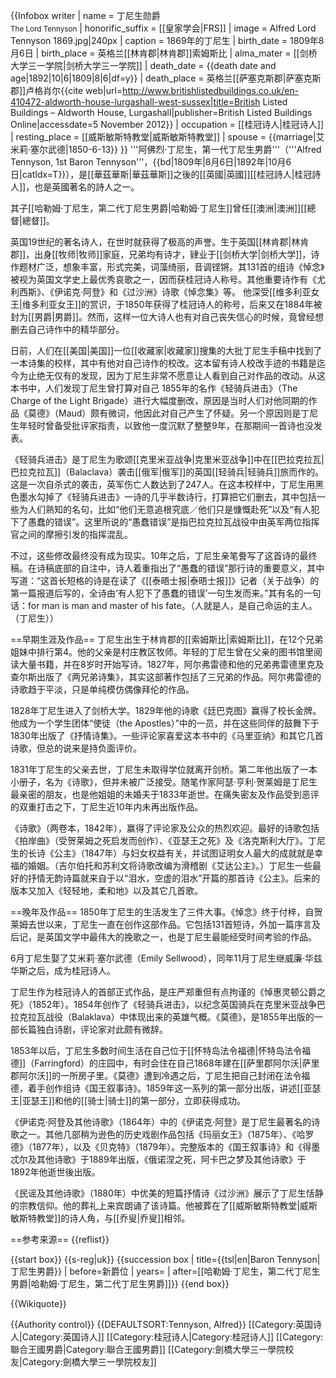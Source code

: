 {{Infobox writer <!-- for more information see [[:Template:Infobox_writer/doc|:Template:Infobox writer/doc]] -->
| name = 丁尼生勋爵<br/><small>The Lord Tennyson</small>
| honorific_suffix = [[皇家学会|FRS]]
| image = Alfred Lord Tennyson 1869.jpg|240px
| caption = 1869年的丁尼生
| birth_date = 1809年8月6日
| birth_place = 英格兰[[林肯郡|林肯郡]]索姆斯比
| alma_mater = [[剑桥大学三一学院|剑桥大学三一学院]]
| death_date = {{death date and age|1892|10|6|1809|8|6|df=y}}
| death_place = 英格兰[[萨塞克斯郡|萨塞克斯郡]]卢格肖尔<ref name="UKLB">{{cite web|url=http://www.britishlistedbuildings.co.uk/en-410472-aldworth-house-lurgashall-west-sussex|title=British Listed Buildings – Aldworth House, Lurgashall|publisher=British Listed Buildings Online|accessdate=5 November 2012}}</ref>
| occupation = [[桂冠诗人|桂冠诗人]]
| resting_place = [[威斯敏斯特教堂|威斯敏斯特教堂]]
| spouse = {{marriage|艾米莉·塞尔武德|1850-6-13}}
}}
'''阿佛烈·丁尼生，第一代丁尼生男爵'''（'''Alfred Tennyson, 1st Baron Tennyson'''，{{bd|1809年|8月6日|1892年|10月6日|catIdx=T}}），是[[華茲華斯|華茲華斯]]之後的[[英國|英國]][[桂冠詩人|桂冠詩人]]，也是英國著名的詩人之一。

其子[[哈勒姆·丁尼生，第二代丁尼生男爵|哈勒姆·丁尼生]]曾任[[澳洲|澳洲]][[總督|總督]]。

英国19世纪的著名诗人，在世时就获得了极高的声誉。生于英国[[林肯郡|林肯郡]]，出身[[牧师|牧师]]家庭，兄弟均有诗才，肄业于[[剑桥大学|剑桥大学]]，诗作题材广泛，想象丰富，形式完美，词藻绮丽，音调铿锵。其131首的组诗《悼念》被视为英国文学史上最优秀哀歌之一，因而获桂冠诗人称号。其他重要诗作有《尤利西斯》、《伊诺克·阿登》和《过沙洲》诗歌《悼念集》等。 他深受[[维多利亚女王|维多利亚女王]]的赏识，于1850年获得了桂冠诗人的称号，后来又在1884年被封为[[男爵|男爵]]。然而，这样一位大诗人也有对自己丧失信心的时候，竟曾经想删去自己诗作中的精华部分。

日前，人们在[[美国|美国]]一位[[收藏家|收藏家]]搜集的大批丁尼生手稿中找到了一本诗集的校样，其中有他对自己诗作的校改。这本留有诗人校改手迹的书籍是迄今为止绝无仅有的发现，因为丁尼生非常不愿意让人看到自己对作品的改动。从这本书中，人们发现丁尼生曾打算对自己 1855年的名作《轻骑兵进击》（The Charge of the Light Brigade）进行大幅度删改，原因是当时人们对他同期的作品《莫德》（Maud）颇有微词，他因此对自己产生了怀疑。另一个原因则是丁尼生年轻时曾备受批评家指责，以致他一度沉默了整整9年，在那期间一首诗也没发表。

《轻骑兵进击》是丁尼生为歌颂[[克里米亚战争|克里米亚战争]]中在[[巴拉克拉瓦|巴拉克拉瓦]]（Balaclava）袭击[[俄军|俄军]]的英国[[轻骑兵|轻骑兵]]旅而作的。这是一次自杀式的袭击，英军伤亡人数达到了247人。在这本校样中，丁尼生用黑色墨水勾掉了《轻骑兵进击》一诗的几乎半数诗行，打算把它们删去，其中包括一些为人们熟知的名句，比如“他们无意追根究底／他们只是慷慨赴死”以及“有人犯下了愚蠢的错误”。这里所说的“愚蠢错误”是指巴拉克拉瓦战役中由英军两位指挥官之间的摩擦引发的指挥混乱。

不过，这些修改最终没有成为现实。10年之后，丁尼生亲笔誊写了这首诗的最终稿。在诗稿底部的自注中，诗人着重指出了“愚蠢的错误”那行诗的重要意义，其中写道：“这首长短格的诗是在读了《[[泰晤士报|泰晤士报]]》记者（关于战争）的第一篇报道后写的，全诗由‘有人犯下了愚蠢的错误’一句生发而来。”其有名的一句话：for man is man and master of his fate。（人就是人，是自己命运的主人。（丁尼生））

==早期生涯及作品==
丁尼生出生于林肯郡的[[索姆斯比|索姆斯比]]，在12个兄弟姐妹中排行第4。他的父亲是村庄教区牧师。年轻的丁尼生曾在父亲的图书馆里阅读大量书籍，并在8岁时开始写诗。1827年，阿尔弗雷德和他的兄弟弗雷德里克及查尔斯出版了《两兄弟诗集》，其实这部著作包括了三兄弟的作品。阿尔弗雷德的诗歌趋于平淡，只是单纯模仿偶像拜伦的作品。

1828年丁尼生进入了剑桥大学。1829年他的诗歌《廷巴克图》赢得了校长金牌。他成为一个学生团体“使徒（the Apostles）”中的一员，并在这些同伴的鼓舞下于1830年出版了《抒情诗集》。一些评论家喜爱这本书中的《马里亚纳》和其它几首诗歌，但总的说来是持负面评价。

1831年丁尼生的父亲去世，丁尼生未取得学位就离开剑桥。第二年他出版了一本小册子，名为《诗歌》，但并未被广泛接受。随笔作家阿瑟·亨利·贺莱姆是丁尼生最亲密的朋友，也是他姐姐的未婚夫于1833年逝世。在痛失密友及作品受到恶评的双重打击之下，丁尼生近10年内未再出版作品。

《诗歌》（两卷本，1842年），赢得了评论家及公众的热烈欢迎。最好的诗歌包括《拍岸曲》（受贺莱姆之死启发而创作）、《亚瑟王之死》及《洛克斯利大厅》。丁尼生的长诗《公主》（1847年）与妇女权益有关，并试图证明女人最大的成就就是幸福的婚姻。（吉尔伯托和苏利文将诗歌改编为滑稽剧《艾达公主》。）丁尼生一些最好的抒情无韵诗篇就来自于以“泪水，空虚的泪水”开篇的那首诗《公主》。后来的版本又加入《轻轻地，柔和地》以及其它几首歌。

==晚年及作品==
1850年丁尼生的生活发生了三件大事。《悼念》终于付梓，自贺莱姆去世以来，丁尼生一直在创作这部作品。它包括131首短诗，外加一篇序言及后记，是英国文学中最伟大的挽歌之一，也是丁尼生最能经受时间考验的作品。

6月丁尼生娶了艾米莉·塞尔武德（Emily Sellwood），同年11月丁尼生继威廉·华兹华斯之后，成为桂冠诗人。

丁尼生作为桂冠诗人的首部正式作品，是庄严郑重但有点拘谨的《悼惠灵顿公爵之死》（1852年）。1854年创作了《轻骑兵进击》，以纪念英国骑兵在克里米亚战争巴拉克拉瓦战役（Balaklava）中体现出来的英雄气概。《莫德》，是1855年出版的一部长篇独白诗剧，评论家对此颇有微辞。

1853年以后，丁尼生多数时间生活在自己位于[[怀特岛法令福德|怀特岛法令福德]]（Farringford）的庄园中，有时会住在自己1868年建在[[萨里郡阿尔沃|萨里郡阿尔沃]]的一所房子里。《莫德》遭到冷遇之后，丁尼生把自己封闭在法令福德，着手创作组诗《国王叙事诗》。1859年这一系列的第一部分出版，讲述[[亚瑟王|亚瑟王]]和他的[[骑士|骑士]]的第一部分，立即获得成功。

《伊诺克·阿登及其他诗歌》（1864年）中的《伊诺克·阿登》是丁尼生最著名的诗歌之一。其他几部稍为逊色的历史戏剧作品包括《玛丽女王》（1875年）、《哈罗德》（1877年），以及《贝克特》（1879年）。完整版本的《国王叙事诗》和《得墨忒尔及其他诗歌》于1889年出版，《俄诺涅之死，阿卡巴之梦及其他诗歌》于1892年他逝世後出版。

《民谣及其他诗歌》（1880年）中优美的短篇抒情诗《过沙洲》展示了丁尼生恬静的宗教信仰。他的葬礼上来宾朗诵了该诗篇。他被葬在了[[威斯敏斯特教堂|威斯敏斯特教堂]]的诗人角，与[[乔叟|乔叟]]相邻。

==参考来源==
{{reflist}}

{{start box}}
{{s-reg|uk}}
{{succession box | title={{tsl|en|Baron Tennyson|丁尼生男爵}} | before=新爵位 | years= | after=[[哈勒姆·丁尼生，第二代丁尼生男爵|哈勒姆·丁尼生，第二代丁尼生男爵]]}}
{{end box}}

{{Wikiquote}}

{{Authority control}}
{{DEFAULTSORT:Tennyson, Alfred}}
[[Category:英国诗人|Category:英国诗人]]
[[Category:桂冠诗人|Category:桂冠诗人]]
[[Category:聯合王國男爵|Category:聯合王國男爵]]
[[Category:劍橋大學三一學院校友|Category:劍橋大學三一學院校友]]